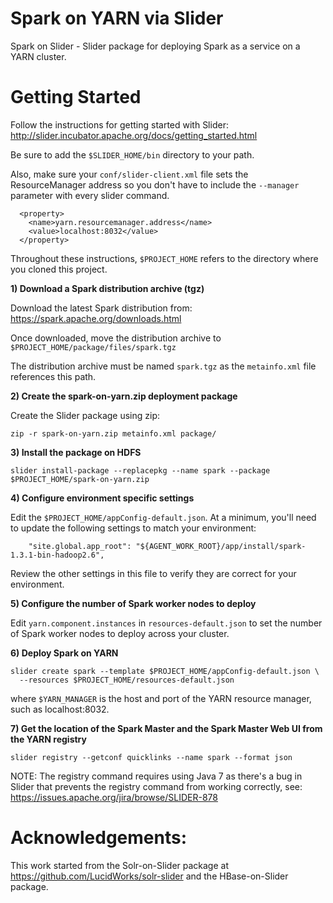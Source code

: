 Spark on YARN via Slider
========

Spark on Slider - Slider package for deploying Spark as a service on a YARN cluster.

Getting Started
========

Follow the instructions for getting started with Slider:
http://slider.incubator.apache.org/docs/getting_started.html

Be sure to add the `$SLIDER_HOME/bin` directory to your path.

Also, make sure your `conf/slider-client.xml` file sets the ResourceManager address so you don't have to
include the `--manager` parameter with every slider command.

```
  <property>
    <name>yarn.resourcemanager.address</name>
    <value>localhost:8032</value>
  </property>
```

Throughout these instructions, `$PROJECT_HOME` refers to the directory where you cloned this project.

**1) Download a Spark distribution archive (tgz)**

Download the latest Spark distribution from: https://spark.apache.org/downloads.html

Once downloaded, move the distribution archive to `$PROJECT_HOME/package/files/spark.tgz`

The distribution archive must be named `spark.tgz` as the `metainfo.xml` file references this path.

**2) Create the spark-on-yarn.zip deployment package**

Create the Slider package using zip:

```
zip -r spark-on-yarn.zip metainfo.xml package/
```

**3) Install the package on HDFS**

```
slider install-package --replacepkg --name spark --package $PROJECT_HOME/spark-on-yarn.zip
```

**4) Configure environment specific settings**

Edit the `$PROJECT_HOME/appConfig-default.json`. At a minimum, you'll need to update the following settings
to match your environment:

```
    "site.global.app_root": "${AGENT_WORK_ROOT}/app/install/spark-1.3.1-bin-hadoop2.6",
```

Review the other settings in this file to verify they are correct for your environment.

**5) Configure the number of Spark worker nodes to deploy**

Edit `yarn.component.instances` in `resources-default.json` to set the number of Spark worker nodes to deploy across your cluster.

**6) Deploy Spark on YARN**

```
slider create spark --template $PROJECT_HOME/appConfig-default.json \
  --resources $PROJECT_HOME/resources-default.json
```

where `$YARN_MANAGER` is the host and port of the YARN resource manager, such as localhost:8032.

**7) Get the location of the Spark Master and the Spark Master Web UI from the YARN registry**

```
slider registry --getconf quicklinks --name spark --format json
```

NOTE: The registry command requires using Java 7 as there's a bug in Slider that prevents the registry command
from working correctly, see: https://issues.apache.org/jira/browse/SLIDER-878

Acknowledgements:
========
This work started from the Solr-on-Slider package at https://github.com/LucidWorks/solr-slider and the HBase-on-Slider package.

